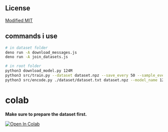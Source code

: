 ## License

[Modified MIT](./LICENSE)

## commands i use

```bash
# in dataset folder
deno run -A download_messages.js
deno run -A join_datasets.js

# in root folder
python3 download_model.py 124M
python3 src/train.py --dataset dataset.npz --save_every 50 --sample_every 100 --sample_num 3
python3 src/encode.py ./dataset/dataset.txt dataset.npz --model_name 124M
```

# colab

**Make sure to prepare the dataset first.**

[![Open In Colab](https://colab.research.google.com/assets/colab-badge.svg)](https://raw.githubusercontent.com/Glowman554/discord-gpt-2/master/train_gpt2.ipynb)